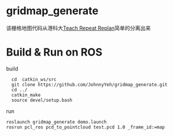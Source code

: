 # gridmap_generate
该栅格地图代码从港科大[Teach Repeat Replan](https://github.com/HKUST-Aerial-Robotics/Teach-Repeat-Replan )简单的分离出来

# Build & Run on ROS

build
```
  cd  catkin_ws/src
  git clone https://github.com/JohnnyYeh/gridmap_generate.git
  cd ../
  catkin_make
  source devel/setup.bash
```
run
```
roslaunch gridmap_generate demo.launch
rosrun pcl_ros pcd_to_pointcloud test.pcd 1.0 _frame_id:=map
```
